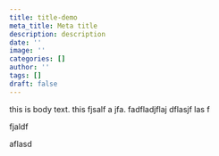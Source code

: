 ```yaml
---
title: title-demo
meta_title: Meta title
description: description
date: ''
image: ''
categories: []
author: ''
tags: []
draft: false
---
```

this is body text. this fjsalf a jfa. fadfladjflaj dflasjf las f

fjaldf

 aflasd
